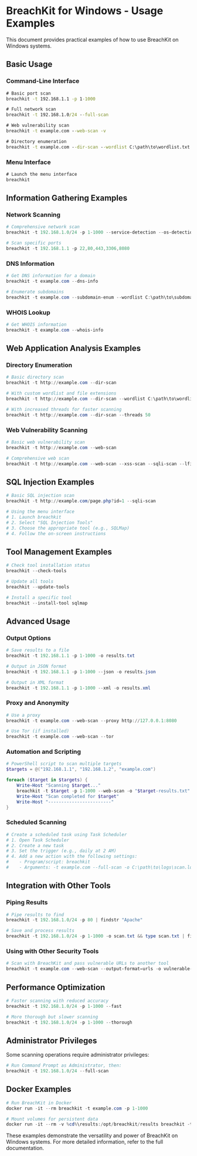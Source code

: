 # BreachKit for Windows - Usage Examples

This document provides practical examples of how to use BreachKit on Windows systems.

## Basic Usage

### Command-Line Interface

```cmd
# Basic port scan
breachkit -t 192.168.1.1 -p 1-1000

# Full network scan
breachkit -t 192.168.1.0/24 --full-scan

# Web vulnerability scan
breachkit -t example.com --web-scan -v

# Directory enumeration
breachkit -t example.com --dir-scan --wordlist C:\path\to\wordlist.txt
```

### Menu Interface

```cmd
# Launch the menu interface
breachkit
```

## Information Gathering Examples

### Network Scanning

```powershell
# Comprehensive network scan
breachkit -t 192.168.1.0/24 -p 1-1000 --service-detection --os-detection -v

# Scan specific ports
breachkit -t 192.168.1.1 -p 22,80,443,3306,8080
```

### DNS Information

```powershell
# Get DNS information for a domain
breachkit -t example.com --dns-info

# Enumerate subdomains
breachkit -t example.com --subdomain-enum --wordlist C:\path\to\subdomains.txt
```

### WHOIS Lookup

```powershell
# Get WHOIS information
breachkit -t example.com --whois-info
```

## Web Application Analysis Examples

### Directory Enumeration

```powershell
# Basic directory scan
breachkit -t http://example.com --dir-scan

# With custom wordlist and file extensions
breachkit -t http://example.com --dir-scan --wordlist C:\path\to\wordlist.txt --extensions php,html,js

# With increased threads for faster scanning
breachkit -t http://example.com --dir-scan --threads 50
```

### Web Vulnerability Scanning

```powershell
# Basic web vulnerability scan
breachkit -t http://example.com --web-scan

# Comprehensive web scan
breachkit -t http://example.com --web-scan --xss-scan --sqli-scan --lfi-scan
```

## SQL Injection Examples

```powershell
# Basic SQL injection scan
breachkit -t http://example.com/page.php?id=1 --sqli-scan

# Using the menu interface
# 1. Launch breachkit
# 2. Select "SQL Injection Tools"
# 3. Choose the appropriate tool (e.g., SQLMap)
# 4. Follow the on-screen instructions
```

## Tool Management Examples

```powershell
# Check tool installation status
breachkit --check-tools

# Update all tools
breachkit --update-tools

# Install a specific tool
breachkit --install-tool sqlmap
```

## Advanced Usage

### Output Options

```powershell
# Save results to a file
breachkit -t 192.168.1.1 -p 1-1000 -o results.txt

# Output in JSON format
breachkit -t 192.168.1.1 -p 1-1000 --json -o results.json

# Output in XML format
breachkit -t 192.168.1.1 -p 1-1000 --xml -o results.xml
```

### Proxy and Anonymity

```powershell
# Use a proxy
breachkit -t example.com --web-scan --proxy http://127.0.0.1:8080

# Use Tor (if installed)
breachkit -t example.com --web-scan --tor
```

### Automation and Scripting

```powershell
# PowerShell script to scan multiple targets
$targets = @("192.168.1.1", "192.168.1.2", "example.com")

foreach ($target in $targets) {
    Write-Host "Scanning $target..."
    breachkit -t $target -p 1-1000 --web-scan -o "$target-results.txt"
    Write-Host "Scan completed for $target"
    Write-Host "------------------------"
}
```

### Scheduled Scanning

```powershell
# Create a scheduled task using Task Scheduler
# 1. Open Task Scheduler
# 2. Create a new task
# 3. Set the trigger (e.g., daily at 2 AM)
# 4. Add a new action with the following settings:
#    - Program/script: breachkit
#    - Arguments: -t example.com --full-scan -o C:\path\to\logs\scan.log
```

## Integration with Other Tools

### Piping Results

```powershell
# Pipe results to find
breachkit -t 192.168.1.0/24 -p 80 | findstr "Apache"

# Save and process results
breachkit -t 192.168.1.0/24 -p 1-1000 -o scan.txt && type scan.txt | findstr "open" > open-ports.txt
```

### Using with Other Security Tools

```powershell
# Scan with BreachKit and pass vulnerable URLs to another tool
breachkit -t example.com --web-scan --output-format=urls -o vulnerable-urls.txt && another-tool --url-file vulnerable-urls.txt
```

## Performance Optimization

```powershell
# Faster scanning with reduced accuracy
breachkit -t 192.168.1.0/24 -p 1-1000 --fast

# More thorough but slower scanning
breachkit -t 192.168.1.0/24 -p 1-1000 --thorough
```

## Administrator Privileges

Some scanning operations require administrator privileges:

```powershell
# Run Command Prompt as Administrator, then:
breachkit -t 192.168.1.0/24 --full-scan
```

## Docker Examples

```powershell
# Run BreachKit in Docker
docker run -it --rm breachkit -t example.com -p 1-1000

# Mount volumes for persistent data
docker run -it --rm -v %cd%\results:/opt/breachkit/results breachkit -t example.com -o /opt/breachkit/results/scan.txt
```

These examples demonstrate the versatility and power of BreachKit on Windows systems. For more detailed information, refer to the full documentation.
